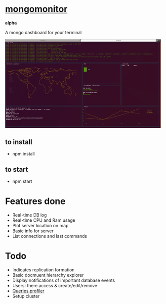 # [mongomonitor]

**alpha**

A mongo dashboard for your terminal

![mongomonitor][screenshot]

## to install
* npm install

## to start
* npm start

# Features done
* Real-time DB log
* Real-time CPU and Ram usage
* Plot server location on map
* Basic info for server
* List connections and last commands

# Todo
* Indicates replication formation
* Basic docmuent hierarchy explorer
* Display notifications of important database events
* Users: there access & create/edit/remove
* [Queries profiler](https://docs.mongodb.com/manual/reference/database-profiler/)
* Setup cluster

[mongomonitor]:https://github.com/codemeasandwich/mongomonitor#mongomonitor
[screenshot]: https://raw.githubusercontent.com/codemeasandwich/mongomonitor/master/assets/Screenshot.png "mongomonitor logo"
